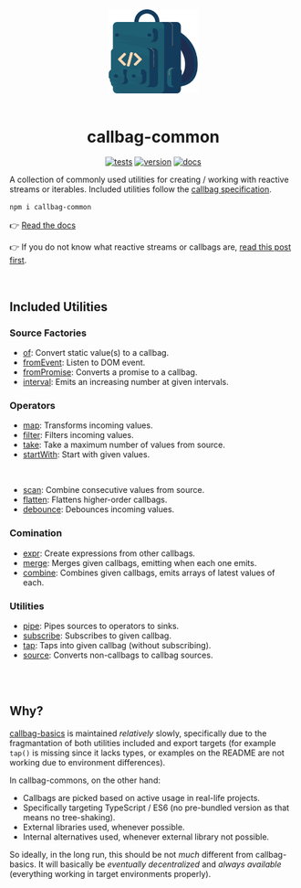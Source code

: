 <div align="center">
  <img src="/callbag.svg" width="156"/>
  <br><br>
  <h1>callbag-common</h1>
  
  [![tests](https://img.shields.io/github/workflow/status/loreanvictor/callbag-common/Test?label=tests&logo=mocha&logoColor=green&style=flat-square)](https://github.com/loreanvictor/callbag-common/actions?query=workflow%3A%22Test%22)
[![version](https://img.shields.io/npm/v/callbag-common?logo=npm&style=flat-square)](https://www.npmjs.com/package/callbag-common)
[![docs](https://img.shields.io/badge/%20-docs-blue?logo=read%20the%20docs&logoColor=white&style=flat-square)](https://loreanvictor.github.io/callbag-common/)
</div>

A collection of commonly used utilities for creating / working with reactive streams or iterables.
Included utilities follow the [callbag specification](https://github.com/callbag/callbag).
```bash
npm i callbag-common
```

👉 [Read the docs](https://loreanvictor.github.io/callbag-common/)

👉 If you do not know what reactive streams or callbags are,
  [read this post first](https://loreanvictor.github.io/callbag-common/what-are-callbags).

<br>

## Included Utilities

### Source Factories

- [of](https://loreanvictor.github.io/callbag-common/factory/of): Convert static value(s) to a callbag.
- [fromEvent](https://loreanvictor.github.io/callbag-common/factory/from-event): Listen to DOM event.
- [fromPromise](https://loreanvictor.github.io/callbag-common/factory/from-promise): Converts a promise to a callbag.
- [interval](https://loreanvictor.github.io/callbag-common/factory/interval): Emits an increasing number at given intervals.

### Operators

- [map](https://loreanvictor.github.io/callbag-common/operator/map): Transforms incoming values.
- [filter](https://loreanvictor.github.io/callbag-common/operator/filter): Filters incoming values.
- [take](https://loreanvictor.github.io/callbag-common/operator/take): Take a maximum number of values from source.
- [startWith](https://loreanvictor.github.io/callbag-common/operator/start-with): Start with given values.

<br>

- [scan](https://loreanvictor.github.io/callbag-common/operator/scan): Combine consecutive values from source.
- [flatten](https://loreanvictor.github.io/callbag-common/operator/flatten): Flattens higher-order callbags.
- [debounce](https://loreanvictor.github.io/callbag-common/operator/debounce): Debounces incoming values.


### Comination

- [expr](https://loreanvictor.github.io/callbag-common/combine/expr): Create expressions from other callbags.
- [merge](https://loreanvictor.github.io/callbag-common/combine/merge): Merges given callbags, emitting when each one emits.
- [combine](https://loreanvictor.github.io/callbag-common/combine/combine): Combines given callbags, emits arrays of latest values of each.

### Utilities

- [pipe](https://loreanvictor.github.io/callbag-common/util/pipe): Pipes sources to operators to sinks.
- [subscribe](https://loreanvictor.github.io/callbag-common/util/subscribe): Subscribes to given callbag.
- [tap](https://loreanvictor.github.io/callbag-common/util/tap): Taps into given callbag (without subscribing).
- [source](https://loreanvictor.github.io/callbag-common/util/source): Converts non-callbags to callbag sources.

<br>

<br>

## Why?

[callbag-basics](https://github.com/staltz/callbag-basics) is maintained _relatively_ slowly, specifically due to the fragmantation
of both utilities included and export targets (for example `tap()` is missing since it lacks types, or examples 
on the README are not working due to environment differences).

In callbag-commons, on the other hand:

- Callbags are picked based on active usage in real-life projects.
- Specifically targeting TypeScript / ES6 (no pre-bundled version as that means no tree-shaking).
- External libraries used, whenever possible.
- Internal alternatives used, whenever external library not possible.

So ideally, in the long run, this should be not _much_ different from callbag-basics. It will basically be
_eventually decentralized_ and _always available_ (everything working in target environments properly).


